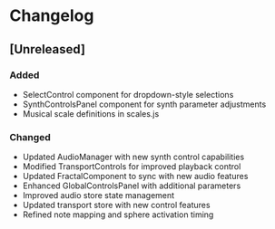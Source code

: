 # Changelog

## [Unreleased]

### Added
- SelectControl component for dropdown-style selections
- SynthControlsPanel component for synth parameter adjustments
- Musical scale definitions in scales.js

### Changed
- Updated AudioManager with new synth control capabilities
- Modified TransportControls for improved playback control
- Updated FractalComponent to sync with new audio features
- Enhanced GlobalControlsPanel with additional parameters
- Improved audio store state management
- Updated transport store with new control features
- Refined note mapping and sphere activation timing
